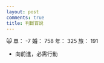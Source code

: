 ```yaml
---
layout: post
comments: true
title: 判斷百說
---
```


:scream_cat: 單： -7 婚： 758 年： 325 旅： 191

- 向前進，必需行動

